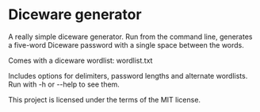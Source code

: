 # Diceware generator
A really simple diceware generator. Run from the command line, generates a five-word Diceware password with a single space between the words.

Comes with a diceware wordlist: wordlist.txt 

Includes options for delimiters, password lengths and alternate wordlists. Run with -h or --help to see them.

This project is licensed under the terms of the MIT license.
